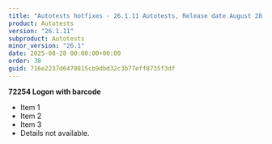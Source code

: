 ```yaml
---
title: "Autotests hotfixes - 26.1.11 Autotests, Release date August 28, 2025 - Hotfixes"
product: Autotests
version: "26.1.11"
subproduct: Autotests
minor_version: "26.1"
date: 2025-08-28 00:00:00+00:00
order: 38
guid: 716e2237d6470815cb9dbd32c3b77eff8735f3df
---
```


**72254 Logon with barcode**- Item 1- Item 2- Item 3- Details not available.
